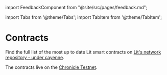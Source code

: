 import FeedbackComponent from "@site/src/pages/feedback.md";

import Tabs from '@theme/Tabs';
import TabItem from '@theme/TabItem';

# Contracts

Find the full list of the most up to date Lit smart contracts on [Lit's network repository - under cayenne](https://github.com/LIT-Protocol/networks/tree/main/cayenne).

The contracts live on the [Chronicle Testnet](../network/rollup).

<FeedbackComponent/>
